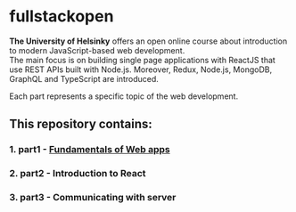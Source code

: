 # fullstackopen

**The University of Helsinky** offers an open online course about introduction to modern JavaScript-based web development.
<br>
The main focus is on building single page applications with ReactJS that use REST APIs built with Node.js.
Moreover, Redux, Node.js, MongoDB, GraphQL and TypeScript are introduced.

Each part represents a specific topic of the web development.

## This repository contains:
### 1. part1 - [Fundamentals of Web apps](https://github.com/tmshts/fullstackopen/tree/master/part0)
### 2. part2 - Introduction to React
### 3. part3 - Communicating with server
